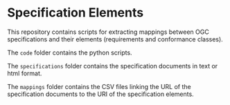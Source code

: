 # Specification Elements

This repository contains scripts for extracting mappings between OGC specifications and their elements (requirements and conformance classes).

The `code` folder contains the python scripts.

The `specifications` folder contains the specification documents in text or html format.

The `mappings` folder contains the CSV files linking the URL of the specification documents to the URI of the specification elements.
